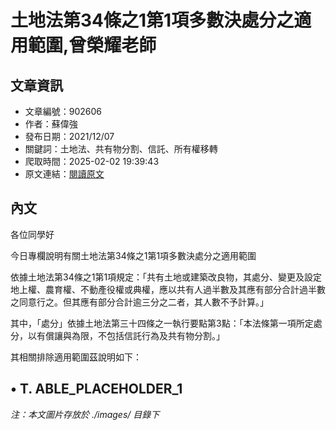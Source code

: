 # 土地法第34條之1第1項多數決處分之適用範圍,曾榮耀老師

## 文章資訊
- 文章編號：902606
- 作者：蘇偉強
- 發布日期：2021/12/07
- 關鍵詞：土地法、共有物分割、信託、所有權移轉
- 爬取時間：2025-02-02 19:39:43
- 原文連結：[閱讀原文](https://real-estate.get.com.tw/Columns/detail.aspx?no=902606)

## 內文
各位同學好

今日專欄說明有關土地法第34條之1第1項多數決處分之適用範圍

依據土地法第34條之1第1項規定：「共有土地或建築改良物，其處分、變更及設定地上權、農育權、不動產役權或典權，應以共有人過半數及其應有部分合計過半數之同意行之。但其應有部分合計逾三分之二者，其人數不予計算。」

其中，「處分」依據土地法第三十四條之一執行要點第3點：「本法條第一項所定處分，以有償讓與為限，不包括信託行為及共有物分割。」

其相關排除適用範圍茲說明如下：

• T. ABLE_PLACEHOLDER_1
---
*注：本文圖片存放於 ./images/ 目錄下*
